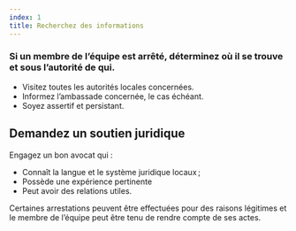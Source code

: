 ```yaml
---
index: 1
title: Recherchez des informations
---
```

### Si un membre de l’équipe est arrêté, déterminez où il se trouve et sous l’autorité de qui.

*   Visitez toutes les autorités locales concernées.
*   Informez l’ambassade concernée, le cas échéant.
*   Soyez assertif et persistant.

## Demandez un soutien juridique

Engagez un bon avocat qui :

*   Connaît la langue et le système juridique locaux ;
*   Possède une expérience pertinente
*   Peut avoir des relations utiles.

Certaines arrestations peuvent être effectuées pour des raisons légitimes et le membre de l’équipe peut être tenu de rendre compte de ses actes.